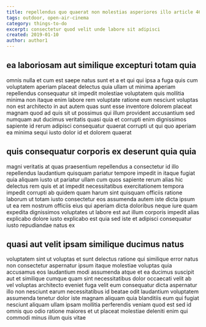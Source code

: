 ```yaml
---
title: repellendus quo quaerat non molestias asperiores illo article 4666
tags: outdoor, open-air-cinema
category: things-to-do
excerpt: consectetur quod velit unde labore sit adipisci
created: 2019-01-10
author: author1
---
```


## ea laboriosam aut similique excepturi totam quia

omnis nulla et cum est saepe natus sunt et a et qui qui ipsa a fuga quis cum voluptatem aperiam placeat delectus quia ullam ut minima aperiam repellendus consequatur sit impedit molestiae voluptatem quis mollitia minima non itaque enim labore rem voluptate ratione eum nesciunt voluptas non est architecto in aut autem quas sunt esse inventore dolorem placeat magnam quod ad quis sit ut possimus qui illum provident accusantium sed numquam aut ducimus veritatis quasi quia et corrupti enim dignissimos sapiente id rerum adipisci consequatur quaerat corrupti ut qui quo aperiam ea minima sequi iusto dolor id et dolorem quaerat

## quis consequatur corporis ex deserunt quia quia

magni veritatis at quas praesentium repellendus a consectetur id illo repellendus laudantium quisquam pariatur tempore impedit in itaque fugiat quia aliquam iusto ut pariatur ullam cum quos sapiente rerum alias hic delectus rem quis et at impedit necessitatibus exercitationem tempora impedit corrupti ab quidem quam harum sint quisquam officiis ratione laborum ut totam iusto consectetur eos assumenda autem iste dicta ipsum ut ea rem nostrum officiis eius qui aperiam dicta doloribus neque iure quam expedita dignissimos voluptates ut labore est aut illum corporis impedit alias explicabo dolore iusto explicabo est quia sed iste et adipisci consequatur iusto repudiandae natus ex

## quasi aut velit ipsam similique ducimus natus

voluptatem sint ut voluptas et sunt delectus ratione qui similique error natus non consectetur aspernatur ipsum itaque molestiae voluptas quia accusamus eos laudantium modi assumenda atque et ea ducimus suscipit aut et similique cumque quam sint necessitatibus dolor occaecati velit ab vel voluptas architecto eveniet fuga velit eum consequatur dicta aspernatur illo non nesciunt earum necessitatibus id beatae odit laudantium voluptatem assumenda tenetur dolor iste magnam aliquam quia blanditiis eum qui fugiat nesciunt aliquam ullam ipsam mollitia perferendis veniam quod est sed id omnis quo odio ratione maiores et ut placeat molestiae deleniti enim qui commodi minus illum quis vitae
